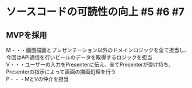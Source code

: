 # ソースコードの可読性の向上 #5 #6 #7
## MVPを採用<br>
M・・・画面描画とプレゼンテーション以外のドメインロジックを全て担当し、今回はAPI通信を行いビールのデータを取得するロジックを担当<br>
V・・・ユーザーの入力をPresenterに伝え、全てPresenterが受け持ち、Presenterの指示によって画面の描画処理を行う<br>
P・・・MとVの仲介を担当<br>



